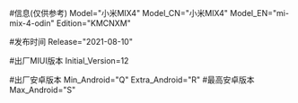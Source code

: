 #信息(仅供参考)
Model="小米MIX4"
Model_CN="小米MIX4"
Model_EN="mi-mix-4-odin"
Edition="KMCNXM"

#发布时间
Release="2021-08-10"

#出厂MIUI版本
Initial_Version=12

#出厂安卓版本
Min_Android="Q"
Extra_Android="R"
#最高安卓版本
Max_Android="S"
